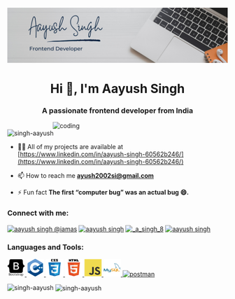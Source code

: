 ![logo](https://github.com/singh-aayush/singh-aayush/blob/main/Grey%20Minimalist%20Modern%20Social%20Media%20Specialist%20LinkedIn%20Banner.png)
<h1 align="center">Hi 👋, I'm Aayush Singh</h1>
<h3 align="center">A passionate frontend developer from India</h3>

<img align="right" alt="coding" width="400" src="https://media3.giphy.com/media/v1.Y2lkPTc5MGI3NjExeGJ0OWJmeHJuZGswaWdjajdwMGNhN3J3OWE4dmM3cXMwMjN2eW8xNyZlcD12MV9naWZzX3NlYXJjaCZjdD1n/qgQUggAC3Pfv687qPC/giphy.gif">

<p align="left"> <img src="https://komarev.com/ghpvc/?username=singh-aayush&label=Profile%20views&color=0e75b6&style=flat" alt="singh-aayush" /> </p>

- 👨‍💻 All of my projects are available at [https://www.linkedin.com/in/aayush-singh-60562b246/](https://www.linkedin.com/in/aayush-singh-60562b246/)

- 📫 How to reach me **ayush2002si@gmail.com**

- ⚡ Fun fact **The first “computer bug” was an actual bug 😄.**

<h3 align="left">Connect with me:</h3>
<p align="left">
<a href="https://twitter.com/aayush singh @iamas" target="blank"><img align="center" src="https://raw.githubusercontent.com/rahuldkjain/github-profile-readme-generator/master/src/images/icons/Social/twitter.svg" alt="aayush singh @iamas" height="30" width="40" /></a>
<a href="https://linkedin.com/in/aayush singh" target="blank"><img align="center" src="https://raw.githubusercontent.com/rahuldkjain/github-profile-readme-generator/master/src/images/icons/Social/linked-in-alt.svg" alt="aayush singh" height="30" width="40" /></a>
<a href="https://instagram.com/_a_singh_8" target="blank"><img align="center" src="https://raw.githubusercontent.com/rahuldkjain/github-profile-readme-generator/master/src/images/icons/Social/instagram.svg" alt="_a_singh_8" height="30" width="40" /></a>
<a href="https://medium.com/aayush singh" target="blank"><img align="center" src="https://raw.githubusercontent.com/rahuldkjain/github-profile-readme-generator/master/src/images/icons/Social/medium.svg" alt="aayush singh" height="30" width="40" /></a>
</p>

<h3 align="left">Languages and Tools:</h3>
<p align="left"> <a href="https://getbootstrap.com" target="_blank" rel="noreferrer"> <img src="https://raw.githubusercontent.com/devicons/devicon/master/icons/bootstrap/bootstrap-plain-wordmark.svg" alt="bootstrap" width="40" height="40"/> </a> <a href="https://www.w3schools.com/cpp/" target="_blank" rel="noreferrer"> <img src="https://raw.githubusercontent.com/devicons/devicon/master/icons/cplusplus/cplusplus-original.svg" alt="cplusplus" width="40" height="40"/> </a> <a href="https://www.w3schools.com/css/" target="_blank" rel="noreferrer"> <img src="https://raw.githubusercontent.com/devicons/devicon/master/icons/css3/css3-original-wordmark.svg" alt="css3" width="40" height="40"/> </a> <a href="https://www.w3.org/html/" target="_blank" rel="noreferrer"> <img src="https://raw.githubusercontent.com/devicons/devicon/master/icons/html5/html5-original-wordmark.svg" alt="html5" width="40" height="40"/> </a> <a href="https://developer.mozilla.org/en-US/docs/Web/JavaScript" target="_blank" rel="noreferrer"> <img src="https://raw.githubusercontent.com/devicons/devicon/master/icons/javascript/javascript-original.svg" alt="javascript" width="40" height="40"/> </a> <a href="https://www.mysql.com/" target="_blank" rel="noreferrer"> <img src="https://raw.githubusercontent.com/devicons/devicon/master/icons/mysql/mysql-original-wordmark.svg" alt="mysql" width="40" height="40"/> </a> <a href="https://postman.com" target="_blank" rel="noreferrer"> <img src="https://www.vectorlogo.zone/logos/getpostman/getpostman-icon.svg" alt="postman" width="40" height="40"/> </a> </p>

<p><img align="left" src="https://github-readme-stats.vercel.app/api/top-langs?username=singh-aayush&show_icons=true&locale=en&layout=compact" alt="singh-aayush" /></p>

<p>&nbsp;<img align="center" src="https://github-readme-stats.vercel.app/api?username=singh-aayush&show_icons=true&locale=en" alt="singh-aayush" /></p>
